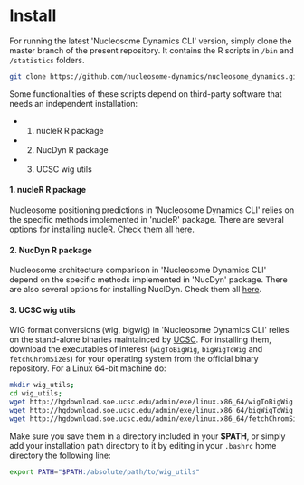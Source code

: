 # Install

For running the latest 'Nucleosome Dynamics CLI' version, simply clone the master branch of the present repository. It contains the R scripts in `/bin` and `/statistics` folders.

```sh
git clone https://github.com/nucleosome-dynamics/nucleosome_dynamics.git 
``` 

Some functionalities of these scripts depend on third-party software that needs an independent installation:

- 1. nucleR R package
- 2. NucDyn R package
- 3. UCSC wig utils


<a name="nucleR"></a>
#### 1. nucleR R package
Nucleosome positioning predictions in 'Nucleosome Dynamics CLI' relies on the specific methods implemented in 'nucleR' package. There are several options for installing nucleR. Check them all [here](https://github.com/nucleosome-dynamics/nucleR).

<a name="NucDyn"></a>
#### 2. NucDyn R package
Nucleosome architecture comparison in 'Nucleosome Dynamics CLI' depend on the specific methods implemented in 'NucDyn' package. There are also several options for installing NuclDyn. Check them all [here](https://github.com/nucleosome-dynamics/NucDyn).

<a name="UCSC"></a>
#### 3. UCSC wig utils
WIG format conversions (wig, bigwig) in 'Nucleosome Dynamics CLI' relies on the stand-alone binaries maintainced by [UCSC](https://genome.ucsc.edu/goldenPath/help/bigWig.html). For installing them, download the executables of interest (`wigToBigWig`, `bigWigToWig` and `fetchChromSizes`) for your operating system from the official binary repository. For a Linux 64-bit machine do:

```sh
mkdir wig_utils;
cd wig_utils;
wget http://hgdownload.soe.ucsc.edu/admin/exe/linux.x86_64/wigToBigWig &&  \ 
wget http://hgdownload.soe.ucsc.edu/admin/exe/linux.x86_64/bigWigToWig  && \ 
wget http://hgdownload.soe.ucsc.edu/admin/exe/linux.x86_64/fetchChromSizes
```

Make sure you save them in a directory included in your **$PATH**, or simply add your installation path directory to it by editing in your `.bashrc` home directory the following line:

```sh
export PATH="$PATH:/absolute/path/to/wig_utils"
```
